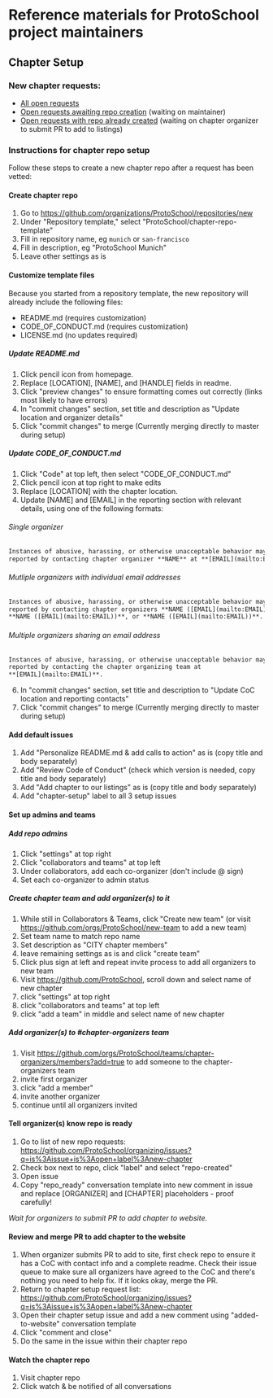 # Reference materials for ProtoSchool project maintainers


## Chapter Setup


### New chapter requests: 
- [All open requests](https://github.com/ProtoSchool/organizing/issues?q=is%3Aissue+is%3Aopen+label%3Anew-chapter)
- [Open requests awaiting repo creation](https://github.com/ProtoSchool/organizing/issues?q=is%3Aissue+is%3Aopen+label%3Anew-chapter+-label%3Arepo-created) (waiting on maintainer)
- [Open requests with repo already created](https://github.com/ProtoSchool/organizing/issues?q=is%3Aissue+is%3Aopen+label%3Anew-chapter+label%3Arepo-created) (waiting on chapter organizer to submit PR to add to listings)

### Instructions for chapter repo setup

Follow these steps to create a new chapter repo after a request has been vetted: 

#### Create chapter repo

1. Go to https://github.com/organizations/ProtoSchool/repositories/new
2. Under "Repository template," select "ProtoSchool/chapter-repo-template"
3. Fill in repository name, eg `munich` or `san-francisco`
4. Fill in description, eg "ProtoSchool Munich"
5. Leave other settings as is

#### Customize template files

Because you started from a repository template, the new repository will already include the following files:
- README.md (requires customization)
- CODE_OF_CONDUCT.md (requires customization)
- LICENSE.md (no updates required)

##### Update README.md
1. Click pencil icon from homepage.
2. Replace [LOCATION], [NAME], and [HANDLE] fields in readme.
3. Click "preview changes" to ensure formatting comes out correctly (links most likely to have errors)
4. In "commit changes" section, set title and description as "Update location and organizer details"
5. Click "commit changes" to merge (Currently merging directly to master during setup)

##### Update CODE_OF_CONDUCT.md
1. Click "Code" at top left, then select "CODE_OF_CONDUCT.md"
3. Click pencil icon at top right to make edits
4. Replace [LOCATION] with the chapter location.
5. Update [NAME] and [EMAIL] in the reporting section with relevant details, using one of the following formats:

###### Single organizer
```md
Instances of abusive, harassing, or otherwise unacceptable behavior may be
reported by contacting chapter organizer **NAME** at **[EMAIL](mailto:EMAIL)**.
```

###### Mutliple organizers with individual email addresses
```md
Instances of abusive, harassing, or otherwise unacceptable behavior may be
reported by contacting chapter organizers **NAME ([EMAIL](mailto:EMAIL))**,
**NAME ([EMAIL](mailto:EMAIL))**, or **NAME ([EMAIL](mailto:EMAIL))**.
```

###### Multiple organizers sharing an email address
```md
Instances of abusive, harassing, or otherwise unacceptable behavior may be
reported by contacting the chapter organizing team at
**[EMAIL](mailto:EMAIL)**.
```

6. In "commit changes" section, set title and description to  "Update CoC location and reporting contacts"
7. Click "commit changes" to merge (Currently merging directly to master during setup)

#### Add default issues
1. Add "Personalize README.md & add calls to action" as is (copy title and body separately)
3. Add "Review Code of Conduct" (check which version is needed, copy title and body separately)
4. Add "Add chapter to our listings" as is (copy title and body separately)
5. Add "chapter-setup" label to all 3 setup issues


#### Set up admins and teams

##### Add repo admins
1. Click "settings" at top right
2. Click "collaborators and teams" at top left
3. Under collaborators, add each co-organizer (don't include @ sign)
4. Set each co-organizer to admin status


##### Create chapter team and add organizer(s) to it
1. While still in Collaborators & Teams, click "Create new team" (or visit https://github.com/orgs/ProtoSchool/new-team to add a new team)
3. Set team name to match repo name
4. Set description as "CITY chapter members"
5. leave remaining settings as is and click "create team"
6. Click plus sign at left and repeat invite process to add all organizers to new team
7. Visit https://github.com/ProtoSchool, scroll down and select name of new chapter
10. click "settings" at top right
11. click "collaborators and teams" at top left
12. click "add a team" in middle and select name of new chapter

##### Add organizer(s) to #chapter-organizers team
1. Visit https://github.com/orgs/ProtoSchool/teams/chapter-organizers/members?add=true to add someone to the chapter-organizers team
5. invite first organizer
6. click "add a member"
7. invite another organizer
8. continue until all organizers invited

#### Tell organizer(s) know repo is ready
1. Go to list of new repo requests: https://github.com/ProtoSchool/organizing/issues?q=is%3Aissue+is%3Aopen+label%3Anew-chapter
2. Check box next to repo, click "label" and select "repo-created"
3. Open issue
4. Copy "repo_ready" conversation template into new comment in issue and replace [ORGANIZER] and [CHAPTER] placeholders - proof carefully!

_Wait for organizers to submit PR to add chapter to website._

#### Review and merge PR to add chapter to the website
1. When organizer submits PR to add to site, first check repo to ensure it has a CoC with contact info and a complete readme. Check their issue queue to make sure all organizers have agreed to the CoC and there's nothing you need to help fix. If it looks okay, merge the PR.
2. Return to chapter setup request list: https://github.com/ProtoSchool/organizing/issues?q=is%3Aissue+is%3Aopen+label%3Anew-chapter
3. Open their chapter setup issue and add a new comment using "added-to-website" conversation template
4. Click "comment and close"
5. Do the same in the issue within their chapter repo

#### Watch the chapter repo
1. Visit chapter repo
2. Click watch & be notified of all conversations

